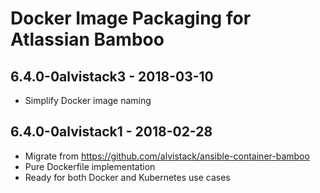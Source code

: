 # Docker Image Packaging for Atlassian Bamboo

## 6.4.0-0alvistack3 - 2018-03-10

  - Simplify Docker image naming

## 6.4.0-0alvistack1 - 2018-02-28

  - Migrate from <https://github.com/alvistack/ansible-container-bamboo>
  - Pure Dockerfile implementation
  - Ready for both Docker and Kubernetes use cases
